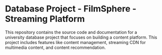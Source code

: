 # Database Project - FilmSphere - Streaming Platform 

This repository contains the source code and documentation for a university database project that focuses on building a content platform. This project includes features like content management, streaming CDN for multimedia content, and content recommendation.
